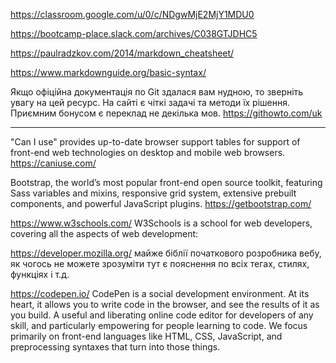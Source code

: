 https://classroom.google.com/u/0/c/NDgwMjE2MjY1MDU0

https://bootcamp-place.slack.com/archives/C038GTJDHC5

https://paulradzkov.com/2014/markdown_cheatsheet/

https://www.markdownguide.org/basic-syntax/

Якщо офіційна документація по Git здалася вам нудною, то зверніть увагу на цей ресурс.
На сайті є чіткі задачі та методи їх рішення. Приємним бонусом є переклад не декілька мов.
https://githowto.com/uk

---------------------
"Can I use" provides up-to-date browser support tables for support of front-end web technologies on desktop and mobile web browsers.
https://caniuse.com/

Bootstrap, the world’s most popular front-end open source toolkit, featuring Sass variables and mixins, responsive grid system, extensive prebuilt components, and powerful JavaScript plugins.
https://getbootstrap.com/

https://www.w3schools.com/
W3Schools is a school for web developers, covering all the aspects of web development:

https://developer.mozilla.org/
 майже біблії початкового розробника вебу, як чогось не можете зрозуміти тут є пояснення по всіх тегах, стилях, функціях і т.д.

https://codepen.io/
CodePen is a social development environment. At its heart, it allows you to write code in the browser, and see the results of it as you build. A useful and liberating online code editor for developers of any skill, and particularly empowering for people learning to code. We focus primarily on front-end languages like HTML, CSS, JavaScript, and preprocessing syntaxes that turn into those things.
